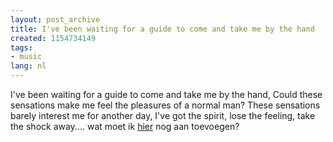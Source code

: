 ```yaml
---
layout: post_archive
title: I've been waiting for a guide to come and take me by the hand
created: 1154734149
tags:
- music
lang: nl
---
```

I've been waiting for a guide to come and take me by the hand, Could these sensations make me feel the pleasures of a normal man? These sensations barely interest me for another day, I've got the spirit, lose the feeling, take the shock away.... wat moet ik [hier](http://www.dcs.ed.ac.uk/home/cxl/music/joy.division/unknown.pleasures) nog aan toevoegen?
